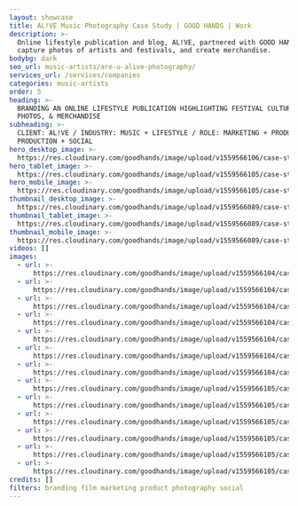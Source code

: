 ```yaml
---
layout: showcase
title: AL!VE Music Photography Case Study | GOOD HANDS | Work
description: >-
  Online lifestyle publication and blog, AL!VE, partnered with GOOD HANDS to
  capture photos of artists and festivals, and create merchandise.
bodybg: dark
seo_url: music-artists/are-u-alive-photography/
services_url: /services/companies
categories: music-artists
order: 5
heading: >-
  BRANDING AN ONLINE LIFESTYLE PUBLICATION HIGHLIGHTING FESTIVAL CULTURE,
  PHOTOS, & MERCHANDISE
subheading: >-
  CLIENT: AL!VE / INDUSTRY: MUSIC + LIFESTYLE / ROLE: MARKETING + PRODUCT +
  PRODUCTION + SOCIAL
hero_desktop_image: >-
  https://res.cloudinary.com/goodhands/image/upload/v1559566106/case-studies/alive/case-study-are-u-alive-1280px_d2doly.jpg
hero_tablet_image: >-
  https://res.cloudinary.com/goodhands/image/upload/v1559566105/case-studies/alive/case-study-are-u-alive-768px_vspf3h.jpg
hero_mobile_image: >-
  https://res.cloudinary.com/goodhands/image/upload/v1559566105/case-studies/alive/case-study-are-u-alive-360px_sw6m4d.jpg
thumbnail_desktop_image: >-
  https://res.cloudinary.com/goodhands/image/upload/v1559566089/case-studies/alive/are-u-alive-thumbnail-1280px_pgxvji.jpg
thumbnail_tablet_image: >-
  https://res.cloudinary.com/goodhands/image/upload/v1559566089/case-studies/alive/are-u-alive-thumbnail-768px_aq8bm2.jpg
thumbnail_mobile_image: >-
  https://res.cloudinary.com/goodhands/image/upload/v1559566089/case-studies/alive/are-u-alive-thumbnail-360px_uvaseq.jpg
videos: []
images:
  - url: >-
      https://res.cloudinary.com/goodhands/image/upload/v1559566104/case-studies/alive/case-study-are-u-alive-01_fevyor.jpg
  - url: >-
      https://res.cloudinary.com/goodhands/image/upload/v1559566104/case-studies/alive/case-study-are-u-alive-02_rsyafo.jpg
  - url: >-
      https://res.cloudinary.com/goodhands/image/upload/v1559566104/case-studies/alive/case-study-are-u-alive-03_wtkloc.jpg
  - url: >-
      https://res.cloudinary.com/goodhands/image/upload/v1559566104/case-studies/alive/case-study-are-u-alive-04_wh5ook.jpg
  - url: >-
      https://res.cloudinary.com/goodhands/image/upload/v1559566104/case-studies/alive/case-study-are-u-alive-05_k1ujkh.jpg
  - url: >-
      https://res.cloudinary.com/goodhands/image/upload/v1559566104/case-studies/alive/case-study-are-u-alive-06_zf3yu9.jpg
  - url: >-
      https://res.cloudinary.com/goodhands/image/upload/v1559566104/case-studies/alive/case-study-are-u-alive-07_lxacod.jpg
  - url: >-
      https://res.cloudinary.com/goodhands/image/upload/v1559566105/case-studies/alive/case-study-are-u-alive-08_nwvncq.jpg
  - url: >-
      https://res.cloudinary.com/goodhands/image/upload/v1559566105/case-studies/alive/case-study-are-u-alive-09_iovmge.jpg
  - url: >-
      https://res.cloudinary.com/goodhands/image/upload/v1559566105/case-studies/alive/case-study-are-u-alive-10_wowwi9.jpg
  - url: >-
      https://res.cloudinary.com/goodhands/image/upload/v1559566105/case-studies/alive/case-study-are-u-alive-11_kd1bon.jpg
  - url: >-
      https://res.cloudinary.com/goodhands/image/upload/v1559566105/case-studies/alive/case-study-are-u-alive-12_utrnlt.jpg
  - url: >-
      https://res.cloudinary.com/goodhands/image/upload/v1559566105/case-studies/alive/case-study-are-u-alive-13_yn8n23.jpg
credits: []
filters: branding film marketing product photography social
---
```


